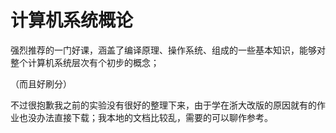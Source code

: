 # 计算机系统概论

强烈推荐的一门好课，涵盖了编译原理、操作系统、组成的一些基本知识，能够对整个计算机系统层次有个初步的概念；

（而且好刷分）

不过很抱歉我之前的实验没有很好的整理下来，由于学在浙大改版的原因就有的作业也没办法直接下载；我本地的文档比较乱，需要的可以聊作参考。